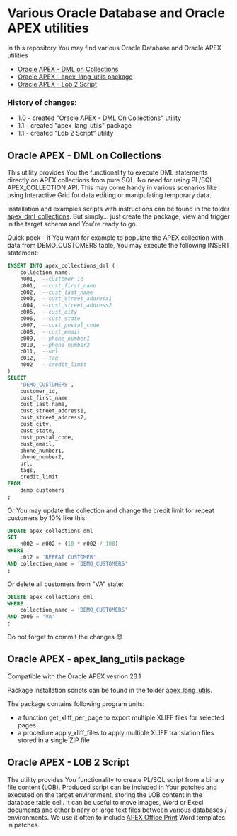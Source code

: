 # Various Oracle Database and Oracle APEX utilities
In this repository You may find various Oracle Database and Oracle APEX utilities

- [Oracle APEX - DML on Collections ](#oracle-apex---dml-on-collections)
- [Oracle APEX - apex_lang_utils package ](#oracle-apex---apex_lang_utils-package)
- [Oracle APEX - Lob 2 Script ](#oracle-apex---lob-2-script)

### History of changes:
- 1.0 - created "Oracle APEX - DML On Collections" utility
- 1.1 - created "apex_lang_utils" package
- 1.1 - created "Lob 2 Script" utility

## Oracle APEX - DML on Collections
This utility provides You the functionality to execute DML statements directly on APEX collections from pure SQL. No need for using PL/SQL APEX_COLLECTION API. This may come handy in various scenarios like using Interactive Grid for data editing or manipulating temporary data.

Installation and examples scripts with instructions can be found in the folder [apex_dml_collections](https://github.com/zorantica/db_apex_utils/tree/main/apex_dml_collections). But simply... just create the package, view and trigger in the target schema and You're ready to go.

Quick peek - if You want for example to populate the APEX collection with data from DEMO_CUSTOMERS table, You may execute the following INSERT statement:

```sql
INSERT INTO apex_collections_dml (
    collection_name, 
    n001,  --customer_id 
    c001,  --cust_first_name 
    c002,  --cust_last_name 
    c003,  --cust_street_address1 
    c004,  --cust_street_address2 
    c005,  --cust_city 
    c006,  --cust_state
    c007,  --cust_postal_code
    c008,  --cust_email
    c009,  --phone_number1
    c010,  --phone_number2
    c011,  --url
    c012,  --tag
    n002   --credit_limit
)
SELECT
    'DEMO_CUSTOMERS',
    customer_id, 
    cust_first_name, 
    cust_last_name, 
    cust_street_address1, 
    cust_street_address2, 
    cust_city, 
    cust_state, 
    cust_postal_code, 
    cust_email, 
    phone_number1, 
    phone_number2, 
    url, 
    tags,
    credit_limit
FROM 
    demo_customers 
;
```

Or You may update the collection and change the credit limit for repeat customers by 10% like this:

```sql
UPDATE apex_collections_dml
SET 
    n002 = n002 + (10 * n002 / 100)
WHERE
    c012 = 'REPEAT CUSTOMER'
AND collection_name = 'DEMO_CUSTOMERS'
;
```

Or delete all customers from "VA" state:

```sql
DELETE apex_collections_dml
WHERE 
    collection_name = 'DEMO_CUSTOMERS'
AND c006 = 'VA'
;
```

Do not forget to commit the changes :blush:

## Oracle APEX - apex_lang_utils package

Compatible with the Oracle APEX vesrion 23.1 

Package installation scripts can be found in the folder [apex_lang_utils](https://github.com/zorantica/db_apex_utils/tree/main/apex_lang_utils).

The package contains following program units:
- a function get_xliff_per_page to export multiple XLIFF files for selected pages 
- a procedure apply_xliff_files to apply multiple XLIFF translation files stored in a single ZIP file

## Oracle APEX - LOB 2 Script
The utility provides You functionality to create PL/SQL script from a binary file content (LOB).
Produced script can be included in Your patches and executed on the target environment, storing the LOB content in the database table cell.
It can be useful to move images, Word or Execl documents and other binary or large text files between various databases / environments.
We use it often to include [APEX Office Print](#https://www.apexofficeprint.com/index.html) Word templates in patches. 
